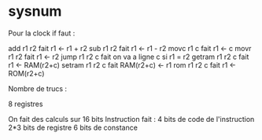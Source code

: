 # sysnum

Pour la clock if faut :

add r1 r2 fait r1 <- r1 + r2
sub r1 r2 fait r1 <- r1 - r2
movc r1 c fait r1 <- c
movr r1 r2 fait r1 <- r2
jump r1 r2 c fait on va a ligne c si r1 = r2
getram r1 r2 c fait r1 <- RAM(r2+c)
setram r1 r2 c fait RAM(r2+c) <- r1
rom r1 r2 c fait r1 <- ROM(r2+c)

Nombre de trucs :

8 registres

On fait des calculs sur 16 bits
Instruction fait :
4 bits de code de l'instruction
2*3 bits de registre
6 bits de constance
